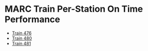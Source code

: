 

# MARC Train Per-Station On Time Performance
* [Train 476](476.md)
* [Train 480](480.md)
* [Train 481](481.md)